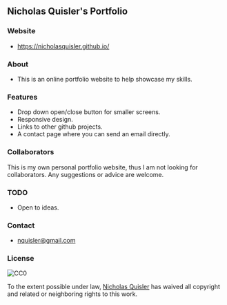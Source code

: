 ## Nicholas Quisler's Portfolio

### Website
- https://nicholasquisler.github.io/

### About
- This is an online portfolio website to help showcase my skills.

### Features 
- Drop down open/close button for smaller screens.
- Responsive design.
- Links to other github projects.
- A contact page where you can send an email directly.

### Collaborators
This is my own personal portfolio website, thus I am not looking for collaborators. Any suggestions or advice are welcome.

### TODO
- Open to ideas.

### Contact
- nquisler@gmail.com

### License

![CC0](https://licensebuttons.net/p/zero/1.0/88x31.png)

To the extent possible under law, [Nicholas Quisler](https://nicholasquisler.github.io/) has waived all copyright and related or neighboring rights to this work.
